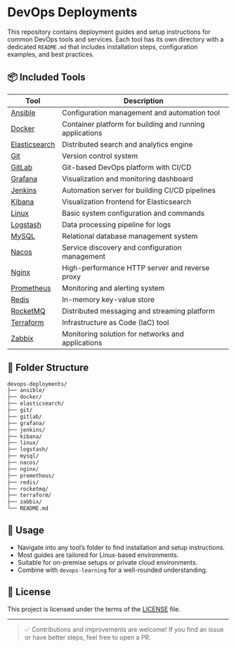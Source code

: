 # DevOps Deployments

This repository contains deployment guides and setup instructions for common DevOps tools and services. Each tool has its own directory with a dedicated `README.md` that includes installation steps, configuration examples, and best practices.

## 📦 Included Tools

| Tool         | Description                          |
|--------------|--------------------------------------|
| [Ansible](ansible/README.md)       | Configuration management and automation tool |
| [Docker](docker/README.md)         | Container platform for building and running applications |
| [Elasticsearch](elasticsearch/README.md) | Distributed search and analytics engine |
| [Git](git/README.md)               | Version control system |
| [GitLab](gitlab/README.md)         | Git-based DevOps platform with CI/CD |
| [Grafana](grafana/README.md)       | Visualization and monitoring dashboard |
| [Jenkins](jenkins/README.md)       | Automation server for building CI/CD pipelines |
| [Kibana](kibana/README.md)         | Visualization frontend for Elasticsearch |
| [Linux](linux/README.md)           | Basic system configuration and commands |
| [Logstash](logstash/README.md)     | Data processing pipeline for logs |
| [MySQL](mysql/README.md)           | Relational database management system |
| [Nacos](nacos/README.md)           | Service discovery and configuration management |
| [Nginx](nginx/README.md)           | High-performance HTTP server and reverse proxy |
| [Prometheus](prometheus/README.md) | Monitoring and alerting system |
| [Redis](redis/README.md)           | In-memory key-value store |
| [RocketMQ](rocketmq/README.md)     | Distributed messaging and streaming platform |
| [Terraform](terraform/README.md)   | Infrastructure as Code (IaC) tool |
| [Zabbix](zabbix/README.md)         | Monitoring solution for networks and applications |

## 📁 Folder Structure

```bash
devops-deployments/
├── ansible/
├── docker/
├── elasticsearch/
├── git/
├── gitlab/
├── grafana/
├── jenkins/
├── kibana/
├── linux/
├── logstash/
├── mysql/
├── nacos/
├── nginx/
├── prometheus/
├── redis/
├── rocketmq/
├── terraform/
├── zabbix/
└── README.md
```

## 🚀 Usage

- Navigate into any tool’s folder to find installation and setup instructions.
- Most guides are tailored for Linux-based environments.
- Suitable for on-premise setups or private cloud environments.
- Combine with `devops-learning` for a well-rounded understanding.

## 📜 License

This project is licensed under the terms of the [LICENSE](LICENSE) file.

---

> ✅ Contributions and improvements are welcome! If you find an issue or have better steps, feel free to open a PR.
